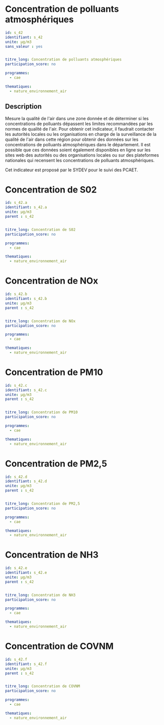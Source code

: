 # Concentration de polluants atmosphériques  

```yaml
id: s_42
identifiant: s_42
unite: µg/m3
sans_valeur : yes


titre_long: Concentration de polluants atmosphériques  
participation_score: no

programmes:
  - cae

thematiques:
  - nature_environnement_air
```
## Description
Mesure la qualité de l'air dans une zone donnée et de déterminer si les concentrations de polluants dépassent les limites recommandées par les normes de qualité de l'air. Pour obtenir cet indicateur, il faudrait contacter les autorités locales ou les organisations en charge de la surveillance de la qualité de l'air dans cette région pour obtenir des données sur les concentrations de polluants atmosphériques dans le département. Il est possible que ces données soient également disponibles en ligne sur les sites web des autorités ou des organisations locales ou sur des plateformes nationales qui recensent les concentrations de polluants atmosphériques.

Cet indicateur est proposé par le SYDEV pour le suivi des PCAET.

# Concentration de S02

```yaml
id: s_42.a
identifiant: s_42.a
unite: µg/m3
parent : s_42


titre_long: Concentration de S02
participation_score: no

programmes:
  - cae

thematiques:
  - nature_environnement_air
```
# Concentration de NOx
```yaml
id: s_42.b
identifiant: s_42.b
unite: µg/m3
parent : s_42


titre_long: Concentration de NOx
participation_score: no

programmes:
  - cae

thematiques:
  - nature_environnement_air
```
# Concentration de PM10

```yaml
id: s_42.c
identifiant: s_42.c
unite: µg/m3
parent : s_42


titre_long: Concentration de PM10
participation_score: no

programmes:
  - cae

thematiques:
  - nature_environnement_air
```
# Concentration de PM2,5

```yaml
id: s_42.d
identifiant: s_42.d
unite: µg/m3
parent : s_42


titre_long: Concentration de PM2,5
participation_score: no

programmes:
  - cae

thematiques:
  - nature_environnement_air
```
# Concentration de NH3

```yaml
id: s_42.e
identifiant: s_42.e
unite: µg/m3
parent : s_42


titre_long: Concentration de NH3
participation_score: no

programmes:
  - cae

thematiques:
  - nature_environnement_air
```
# Concentration de COVNM

```yaml
id: s_42.f
identifiant: s_42.f
unite: µg/m3
parent : s_42


titre_long: Concentration de COVNM
participation_score: no

programmes:
  - cae

thematiques:
  - nature_environnement_air
```
